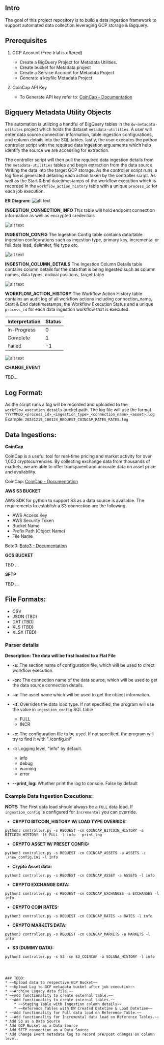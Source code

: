 ## Intro
The goal of this project repository is to build a data ingestion framework to support automated data collection leveraging GCP storage & Bigquery.

## Prerequisites

1. GCP Account (Free trial is offered)
    * Create a BigQuery Project for Metadata Utilities.
    * Create bucket for Metadata project
    * Create a Service Account for Metadata Project
    * Generate a keyfile Metadata Project

2. CoinCap API Key
    * To Generate API key refer to: <a href="https://docs.coincap.io/#intro" target="_blank">CoinCap - Documentation</a> 



## Bigquery Metadata Utility Objects

The automation is utilizing a handful of BigQuery tables in the `dw-metadata-utilites` project which holds the dataset `metadata-utilities`.
A user will enter data source connection information, table ingestion configurations, and column details into the SQL tables. lastly, the user executes the 
python controller script with the required data ingestion arguements which help identify the source we are accessing for extraction. 

The controller script will then pull the required data ingestion details from the `metadata-utilities` tables and begin extraction from the data source. Writing 
the data into the target GCP storage. As the controller script runs, a log file is generated detailing each action taken by the controller script. As well as the 
Start & End datetimestamps of the workflow execution which is recorded in the `workflow_action_history` table with a unique `process_id` for each job execution.



**ER Diagram:**
![alt text](metadata_utilities.png)



**INGESTION_CONNECTION_INFO**
This table will hold endpoint connection information as well as encrypted credentials


![alt text](connection_info.png)




**INGESTION_CONFIG** 
The Ingestion Config table contains data/table ingestion configurations such as ingestion type, primary key, incremental or full data load, delimiter, file type etc.


![alt text](ingestion_config.png)



**INGESTION_COLUMN_DETAILS**
The Ingestion Column Details table contains column details for the data that is being ingested such as column names, data types, ordinal positions, target table


![alt text](ingestion_column_details.png)



**WORKFLOW_ACTION_HISTORY**
The Workflow Action History table contains an audit log of all workflow actions including connection_name, Start & End datetimestamps, the Workflow Execution Status and a 
unique `process_id` for each data ingestion workflow that is executed.


| Interpretation | Status |
|----------------|--------|
| In-Progress    | 0      |
| Complete       | 1      |
| Failed         | -1     |



![alt text](workflow_action_history.png)




**CHANGE_EVENT**

TBD...


## Log Format:

As the script runs a log will be recorded and uploaded to the `workflow_execution_details` bucket path. 
The log file will use the format `YYYYMMDD_<process_id>_<ingestion_type>_<connection_name>_<asset>.log`
Example: `20241215_100124_REQUEST_COINCAP_RATES_RATES.log`



## Data Ingestions: 

**CoinCap**

CoinCap is a useful tool for real-time pricing and market activity for over 1,000 cryptocurrencies. By collecting exchange data from thousands of markets, we are able to offer
transparent and accurate data on asset price and availability. 


CoinCap: <a href="https://docs.coincap.io/#intro" target="_blank">CoinCap - Documentation</a>



**AWS S3 BUCKET**

AWS SDK for python to support S3 as a data source is available. The requirements to establish a S3 connection are the following.
* AWS Access Key
* AWS Security Token
* Bucket Name
* Prefix Path (Object Name)
* File Name

Boto3: <a href="https://boto3.amazonaws.com/v1/documentation/api/latest/index.html" target="_black">Boto3 - Documentation</a>


**GCS BUCKET**

TBD ...



**SFTP**

TBD ...


## File Formats: 

* CSV
* JSON (TBD)
* DAT (TBD)
* XLS (TBD)
* XLSX (TBD)


### Parser details

**Description: The data will be first loaded to a Flat File**

* **-s:** The section name of configuration file, which will be used to direct workflow execution.

* **-cn:** The connection name of the data source, which will be used to get the data source connection details.

* **-a:** The asset name which will be used to get the object information.

* **-lt:** Overrides the data load type. If not specified, the program will use the value in `ingestion_config` SQL table
    * FULL
    * INCR

* **-c:** The configuration file to be used. If not specified, the program will try to find it with "./config.ini"

* **-l:** Logging level, "info" by default.
    * info
    * debug
    * warning
    * error

* **--print_log:** Whether print the log to console. False by default


### Example Data Ingestion Executions:
**NOTE:** The First data load should always be a `FULL` data load. If `ingestion_config` is configured for `Incremental` you can override.

* **CRYPTO BITCOIN_HISTORY W/ LOAD TYPE OVERRIDE:** 
```
python3 controller.py -s REQUEST -cn COINCAP_BITCOIN_HISTORY -a BITCOIN_HISTORY -lt FULL -l info --print_log
```


* **CRYPTO ASSET W/ PRESET CONFIG:** 
```
python3 controller.py -s REQUEST -cn COINCAP_ASSETS -a ASSETS -c ./new_config.ini -l info
```


* **Crypto Asset data:** 
``` 
python3 controller.py -s REQUEST -cn COINCAP_ASSET -a ASSETS -l info 
```


* **CRYPTO EXCHANGE DATA:** 
```
python3 controller.py -s REQUEST -cn COINCAP_EXCHANGES -a EXCHANGES -l info
```


* **CRYPTO COIN RATES:** 
```
python3 controller.py -s REQUEST -cn COINCAP_RATES -a RATES -l info
```


* **CRYPTO MARKETS DATA:** 
```
python3 controller.py -s REQUEST -cn COINCAP_MARKETS -a MARKETS -l info
```


* **S3 (DUMMY DATA):** 
```
python3 controller.py -s S3 -cn S3_COINCAP -a SOLANA_HISTORY -l info




### TODO: 
* ~~Upload data to respective GCP Bucket~~ 
* ~~Upload Log to GCP metadata bucket after job execution~~
* ~~Archive Legacy data file.~~
* ~~Add functionality to create external table.~~
* ~~Add functionality to create internal tables.~~
    * ~~Staging Table with Ingestion column details~~ 
    * ~~Reference Tables with DW Created Datetime & Load Datetime~~
* ~~Add functionality for Full data load on Reference Table.~~
* ~~Add functionality for Incremental data load on Reference Tables.~~
* Add S3 as a Data Source
* Add GCP Bucket as a Data Source
* Add SFTP connection as a Data Source
* Add Change Event metadata log to record pre/post changes on column level.